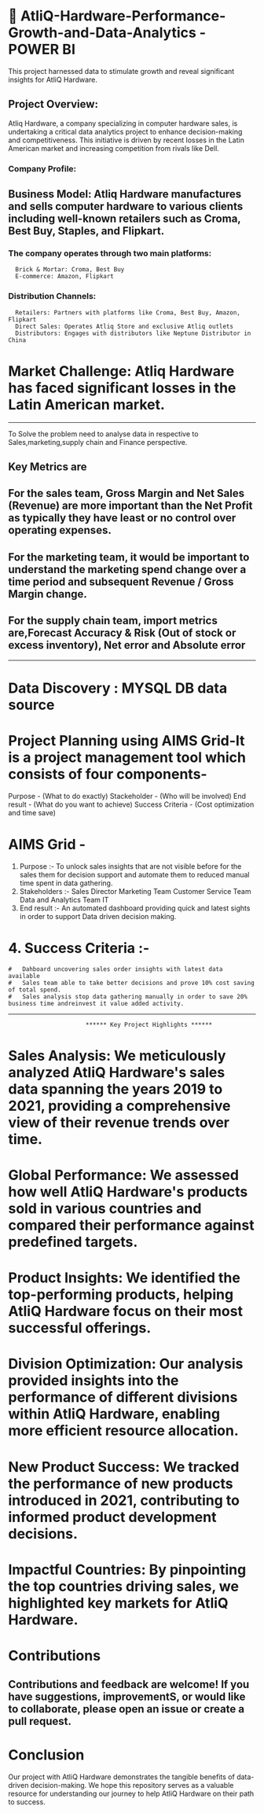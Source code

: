 # 🌟 AtliQ-Hardware-Performance-Growth-and-Data-Analytics - POWER BI
This project harnessed data to stimulate growth and reveal significant insights for AtliQ Hardware.

## Project Overview:
  Atliq Hardware, a company specializing in computer hardware sales, is undertaking a critical data analytics project to enhance decision-making and competitiveness. 
  This initiative is driven by recent losses in the Latin American market and increasing competition from rivals like Dell.
  
### Company Profile:
## Business Model: Atliq Hardware manufactures and sells computer hardware to various clients including well-known retailers such as Croma, Best Buy, Staples, and Flipkart. 
### The company operates through two main platforms:
      Brick & Mortar: Croma, Best Buy
      E-commerce: Amazon, Flipkart
### Distribution Channels:
      Retailers: Partners with platforms like Croma, Best Buy, Amazon, Flipkart
      Direct Sales: Operates Atliq Store and exclusive Atliq outlets
      Distributors: Engages with distributors like Neptune Distributor in China
      
# Market Challenge: Atliq Hardware has faced significant losses in the Latin American market.
---------------------------------------------------------------------------------------------
To Solve the problem need to analyse data in respective to Sales,marketing,supply chain and Finance perspective.
## Key Metrics are 
## For the sales team, Gross Margin and Net Sales (Revenue) are more important than the Net Profit as typically they have least or no control over operating expenses.
## For the marketing team, it would be important to understand the marketing spend change over a time period and subsequent Revenue / Gross Margin change.
## For the supply chain team, import metrics are,Forecast Accuracy & Risk (Out of stock or excess inventory), Net error and Absolute error
---------------------------------------------------------------------------------------------
# Data Discovery :  MYSQL DB data source 
# Project Planning using AIMS Grid-It is a project management tool which consists of four components-
  Purpose - (What to do exactly)
  Stackeholder - (Who will be involved)
  End result - (What do you want to achieve)
  Success Criteria - (Cost optimization and time save)
# AIMS Grid -
1. Purpose :- To unlock sales insights that are not visible before for the sales them for decision support and automate them to reduced manual time spent in data gathering.
2. Stakeholders :-
    Sales Director
    Marketing Team
    Customer Service Team
    Data and Analytics Team
    IT
3. End result :- An automated dashboard providing quick and latest sights in order to support Data driven decision making.
# 4. Success Criteria :-
    #   Dahboard uncovering sales order insights with latest data available
    #   Sales team able to take better decisions and prove 10% cost saving of total spend.
    #   Sales analysis stop data gathering manually in order to save 20% business time andreinvest it value added activity.
---------------------------------------------------------------------------------------------

                          ****** Key Project Highlights ******
# Sales Analysis: We meticulously analyzed AtliQ Hardware's sales data spanning the years 2019 to 2021, providing a comprehensive view of their revenue trends over time.
# Global Performance: We assessed how well AtliQ Hardware's products sold in various countries and compared their performance against predefined targets.
# Product Insights: We identified the top-performing products, helping AtliQ Hardware focus on their most successful offerings.
# Division Optimization: Our analysis provided insights into the performance of different divisions within AtliQ Hardware, enabling more efficient resource allocation.
# New Product Success: We tracked the performance of new products introduced in 2021, contributing to informed product development decisions.
# Impactful Countries: By pinpointing the top countries driving sales, we highlighted key markets for AtliQ Hardware.


# Contributions
Contributions and feedback are welcome! If you have suggestions, improvementS, or would like to collaborate, please open an issue or create a pull request.
---------------------------------------------------------------------------------------------
# Conclusion
Our project with AtliQ Hardware demonstrates the tangible benefits of data-driven decision-making. We hope this repository serves as a valuable resource for understanding our journey to help AtliQ Hardware on their path to success.
      
  
